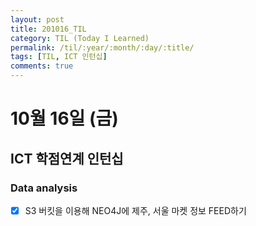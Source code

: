 ```yaml
---
layout: post
title: 201016_TIL
category: TIL (Today I Learned)
permalink: /til/:year/:month/:day/:title/
tags: [TIL, ICT 인턴십]
comments: true
---
```

# 10월 16일 (금)

## ICT 학점연계 인턴십
### Data analysis
- [X] S3 버킷을 이용해 NEO4J에 제주, 서울 마켓 정보 FEED하기
